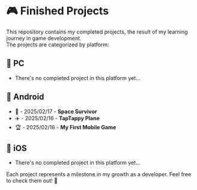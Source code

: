 # 🎮 Finished Projects

This repository contains my completed projects, the result of my learning journey in game development.  
The projects are categorized by platform:  

## 📂 PC  
- There's no completed project in this platform yet... 
 

## 📂 Android  
- 🚀  - 2025/02/17 -  **Space Survivor** 
- ✈️  - 2025/02/16 -  **TapTappy Plane** 
- 🏆  - 2025/02/16 -  **My First Mobile Game**   

## 📂 iOS  
- There's no completed project in this platform yet...


Each project represents a milestone in my growth as a developer. Feel free to check them out! 🚀
